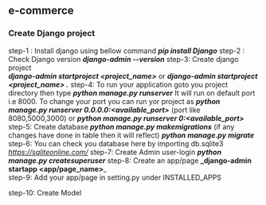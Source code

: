 ## e-commerce
### Create Django project
step-1 : Install django using bellow command
            **_pip install Django_**
step-2 : Check Django version
            **_django-admin --version_**
step-3: Create django project             
            **_django-admin startproject <project_name>_**
                           or
            **_django-admin startproject <project_name> ._**
step-4: To run your application goto you project directory then type
            **_python manage.py runserver_**
        It will run on default port i.e 8000. To change your port you can run yor project as
            **_python manage.py runserver 0.0.0.0:<available_port>_** (port like 8080,5000,3000)
                            or
            **_python manage.py runserver 0:<available_port>_**
step-5: Create database
            **_python manage.py makemigrations_** (if any changes have done in table then it will reflect)
            **_python manage.py migrate_**
step-6: You can check you database here by importing db.sqlite3
            _https://sqliteonline.com/_
step-7: Create Admin user-login
            **_python manage.py createsuperuser_**
step-8: Create an app/page
            **_django-admin startapp <app/page_name>**_            
step-9: Add your app/page in setting.py under INSTALLED_APPS 
         
step-10: Create Model
            
